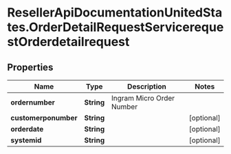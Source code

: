# ResellerApiDocumentationUnitedStates.OrderDetailRequestServicerequestOrderdetailrequest

## Properties

Name | Type | Description | Notes
------------ | ------------- | ------------- | -------------
**ordernumber** | **String** | Ingram Micro Order Number | 
**customerponumber** | **String** |  | [optional] 
**orderdate** | **String** |  | [optional] 
**systemid** | **String** |  | [optional] 


